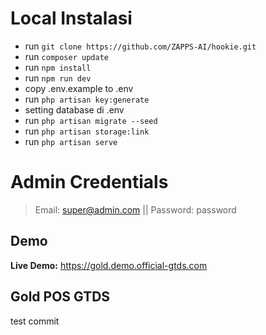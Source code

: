 
# Local Instalasi

- run `` git clone https://github.com/ZAPPS-AI/hookie.git ``
- run ``composer update ``
- run `` npm install ``
- run ``npm run dev``
- copy .env.example to .env
- run `` php artisan key:generate ``
- setting database di .env
- run `` php artisan migrate --seed ``
- run `` php artisan storage:link ``
- run `` php artisan serve ``


# Admin Credentials
> Email: super@admin.com || Password: password

## Demo
**Live Demo:** https://gold.demo.official-gtds.com

##  Gold POS GTDS
test commit


